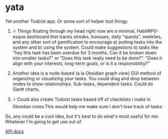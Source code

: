 # yata
Yet another Todoist app.
Or some sort of helper tool thingy.

1. 🔥 Things floating through my head right now are a minimal, HabitRPG-esque dashboard that tracks streaks, bonuses, daily "quests", weeklies, and any other sort of gamification to encourage a) putting tasks into the system and b) using the system. Could make suggestions to tasks like "hey this task has been overdue for 3 months. Can it be broken down into smaller tasks?" or "Does this task really need to be done?". "Does it align with your interests, long-term goals, or is it a responsibility?"

2. Another idea is a node-based (a la Obsidian graph view) GUI method of organizing or visualizing your tasks. You could drag and drop between nodes to show relationships. Sub-tasks, dependent tasks. Could do Gantt charts.

3. ⭐ Could also create Todoist tasks based off of checklists I make in Obsidian notes.This would help me make sure I don't lose track of tasks.

So, any could be a cool idea, but it's best to do what's most useful for me. Whatever I'm going to get use out of.

[API docs](https://developer.todoist.com/guides/#developing-with-todoist)

